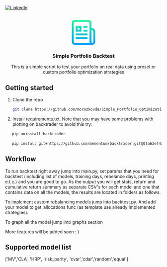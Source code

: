 [![LinkedIn][linkedin-shield]][linkedin-url]


<!-- PROJECT LOGO -->
<br />
<div align="center">
  <a href="https://github.com/morozkovda/Simple_Portfolio_Optimization_Backtest">
    <img src="images/logo.png" alt="Logo" width="80" height="80">
  </a>


<h3 align="center">Simple Portfolio Backtest</h3>

  <p align="center">
   <p align="center">
This is a simple script to test your portfolio on real data using preset or custom portfolio optimization strategies

</div>

## Getting started
1. Clone the repo
   ```sh
   git clone https://github.com/morozkovda/Simple_Portfolio_Optimization_Backtest.git
   ```
2. Install requirements.txt. Note that you may have some problems with plotting on backtrader to avoid this try: 
```sh
   pip uninstall backtrader
```
```sh
   pip install git+https://github.com/mementum/backtrader.git@0fa63ef4a35dc53cc7320813f8b15480c8f85517#egg=backtrader
  ```

## Workflow
To run backtest right away jump into main.py, set params that you need for backtest (including list of models, training days, rebelance days, printlog e.t.c.)
and you are good to go. As the output you will get stats, return and cumulative return summary as separate CSV's for each model and one that contains data on all the models, the results are located in folders as follows.

To implement custom rebalancing models jump into backtest.py. And add your model to get_allocations func (as template use already implemented strategies).

To graph all the model jump into graphs section

More features will be added soon : )

## Supported model list
['MV','CLA', 'HRP', 'risk_parity', 'cvar','cdar','random','equal']

[linkedin-shield]: https://img.shields.io/badge/-LinkedIn-black.svg?style=for-the-badge&logo=linkedin&colorB=555
[linkedin-url]: https://www.linkedin.com/in/daniil-morozkov/





